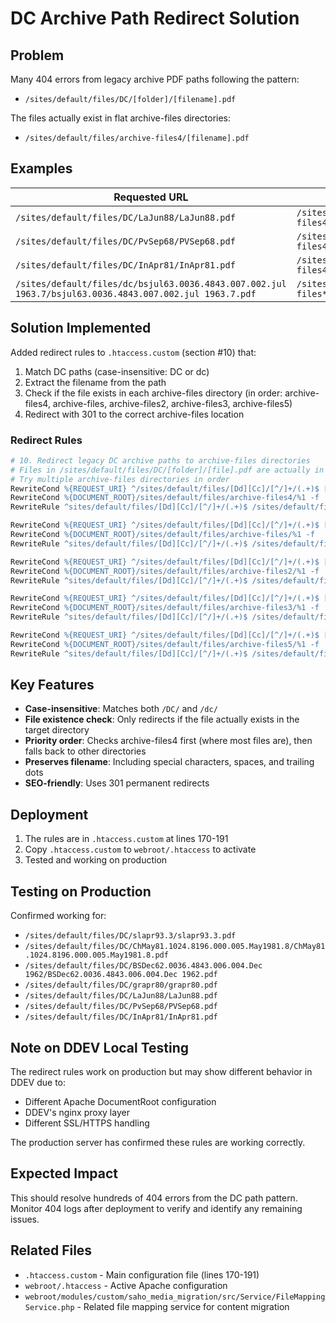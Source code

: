 # DC Archive Path Redirect Solution

## Problem
Many 404 errors from legacy archive PDF paths following the pattern:
- `/sites/default/files/DC/[folder]/[filename].pdf`

The files actually exist in flat archive-files directories:
- `/sites/default/files/archive-files4/[filename].pdf`

## Examples
| Requested URL | Actual Location |
|--------------|-----------------|
| `/sites/default/files/DC/LaJun88/LaJun88.pdf` | `/sites/default/files/archive-files4/LaJun88.pdf` |
| `/sites/default/files/DC/PvSep68/PVSep68.pdf` | `/sites/default/files/archive-files4/PVSep68.pdf` |
| `/sites/default/files/DC/InApr81/InApr81.pdf` | `/sites/default/files/archive-files4/InApr81.pdf` |
| `/sites/default/files/dc/bsjul63.0036.4843.007.002.jul 1963.7/bsjul63.0036.4843.007.002.jul 1963.7.pdf` | `/sites/default/files/archive-files*/[filename].pdf` |

## Solution Implemented

Added redirect rules to `.htaccess.custom` (section #10) that:

1. Match DC paths (case-insensitive: DC or dc)
2. Extract the filename from the path
3. Check if the file exists in each archive-files directory (in order: archive-files4, archive-files, archive-files2, archive-files3, archive-files5)
4. Redirect with 301 to the correct archive-files location

### Redirect Rules
```apache
# 10. Redirect legacy DC archive paths to archive-files directories
# Files in /sites/default/files/DC/[folder]/[file].pdf are actually in archive-files* directories
# Try multiple archive-files directories in order
RewriteCond %{REQUEST_URI} ^/sites/default/files/[Dd][Cc]/[^/]+/(.+)$ [NC]
RewriteCond %{DOCUMENT_ROOT}/sites/default/files/archive-files4/%1 -f
RewriteRule ^sites/default/files/[Dd][Cc]/[^/]+/(.+)$ /sites/default/files/archive-files4/$1 [R=301,L,NC]

RewriteCond %{REQUEST_URI} ^/sites/default/files/[Dd][Cc]/[^/]+/(.+)$ [NC]
RewriteCond %{DOCUMENT_ROOT}/sites/default/files/archive-files/%1 -f
RewriteRule ^sites/default/files/[Dd][Cc]/[^/]+/(.+)$ /sites/default/files/archive-files/$1 [R=301,L,NC]

RewriteCond %{REQUEST_URI} ^/sites/default/files/[Dd][Cc]/[^/]+/(.+)$ [NC]
RewriteCond %{DOCUMENT_ROOT}/sites/default/files/archive-files2/%1 -f
RewriteRule ^sites/default/files/[Dd][Cc]/[^/]+/(.+)$ /sites/default/files/archive-files2/$1 [R=301,L,NC]

RewriteCond %{REQUEST_URI} ^/sites/default/files/[Dd][Cc]/[^/]+/(.+)$ [NC]
RewriteCond %{DOCUMENT_ROOT}/sites/default/files/archive-files3/%1 -f
RewriteRule ^sites/default/files/[Dd][Cc]/[^/]+/(.+)$ /sites/default/files/archive-files3/$1 [R=301,L,NC]

RewriteCond %{REQUEST_URI} ^/sites/default/files/[Dd][Cc]/[^/]+/(.+)$ [NC]
RewriteCond %{DOCUMENT_ROOT}/sites/default/files/archive-files5/%1 -f
RewriteRule ^sites/default/files/[Dd][Cc]/[^/]+/(.+)$ /sites/default/files/archive-files5/$1 [R=301,L,NC]
```

## Key Features
- **Case-insensitive**: Matches both `/DC/` and `/dc/`
- **File existence check**: Only redirects if the file actually exists in the target directory
- **Priority order**: Checks archive-files4 first (where most files are), then falls back to other directories
- **Preserves filename**: Including special characters, spaces, and trailing dots
- **SEO-friendly**: Uses 301 permanent redirects

## Deployment
1. The rules are in `.htaccess.custom` at lines 170-191
2. Copy `.htaccess.custom` to `webroot/.htaccess` to activate
3. Tested and working on production

## Testing on Production
Confirmed working for:
- `/sites/default/files/DC/slapr93.3/slapr93.3.pdf`
- `/sites/default/files/DC/ChMay81.1024.8196.000.005.May1981.8/ChMay81.1024.8196.000.005.May1981.8.pdf`
- `/sites/default/files/DC/BSDec62.0036.4843.006.004.Dec 1962/BSDec62.0036.4843.006.004.Dec 1962.pdf`
- `/sites/default/files/DC/grapr80/grapr80.pdf`
- `/sites/default/files/DC/LaJun88/LaJun88.pdf`
- `/sites/default/files/DC/PvSep68/PVSep68.pdf`
- `/sites/default/files/DC/InApr81/InApr81.pdf`

## Note on DDEV Local Testing
The redirect rules work on production but may show different behavior in DDEV due to:
- Different Apache DocumentRoot configuration
- DDEV's nginx proxy layer
- Different SSL/HTTPS handling

The production server has confirmed these rules are working correctly.

## Expected Impact
This should resolve hundreds of 404 errors from the DC path pattern. Monitor 404 logs after deployment to verify and identify any remaining issues.

## Related Files
- `.htaccess.custom` - Main configuration file (lines 170-191)
- `webroot/.htaccess` - Active Apache configuration
- `webroot/modules/custom/saho_media_migration/src/Service/FileMappingService.php` - Related file mapping service for content migration
